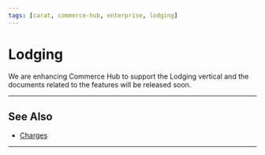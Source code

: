 ```yaml
---
tags: [carat, commerce-hub, enterprise, lodging]
---
```



# Lodging

We are enhancing Commerce Hub to support the Lodging vertical and the documents related to the features will be released soon.

---

## See Also
- [Charges](?path=docs/Resources/API-Documents/Payments/Charges.md)

---
